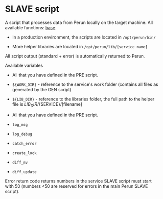 # SLAVE script

A script that processes data from Perun locally on the target machine.
All available functions: [base](../../slave/base/bin/perun).

- In a production environment, the scripts are located in `/opt/perun/bin/`

- More helper libraries are located in `/opt/perun/lib/[service name]`

All script output (standard + error) is automatically returned to Perun.

Available variables

- All that you have defined in the PRE script.
- `${WORK_DIR}` - reference to the service's work folder (contains all files as generated by the GEN script)
- `${LIB_DIR}` - reference to the libraries folder, the full path to the helper file is ${LIB_DIR}/${SERVICE}/[filename]


- All that you have defined in the PRE script.
- `log_msg`
- `log_debug`
- `catch_error`
- `create_lock`
- `diff_mv`
- `diff_update`

Error return code returns numbers in the service SLAVE script must start with
50 (numbers <50 are reserved for errors in the main Perun SLAVE script).
